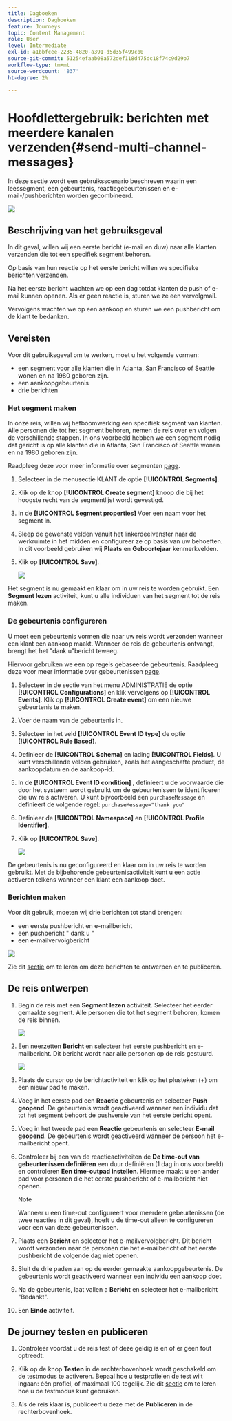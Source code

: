 ```yaml
---
title: Dagboeken
description: Dagboeken
feature: Journeys
topic: Content Management
role: User
level: Intermediate
exl-id: a1bbfcee-2235-4820-a391-d5d35f499cb0
source-git-commit: 51254efaab08a572def118d475dc18f74c9d29b7
workflow-type: tm+mt
source-wordcount: '837'
ht-degree: 2%

---
```


# Hoofdlettergebruik: berichten met meerdere kanalen verzenden{#send-multi-channel-messages}

In deze sectie wordt een gebruiksscenario beschreven waarin een leessegment, een gebeurtenis, reactiegebeurtenissen en e-mail-/pushberichten worden gecombineerd.

![](../assets/jo-uc1.png)

## Beschrijving van het gebruiksgeval

In dit geval, willen wij een eerste bericht (e-mail en duw) naar alle klanten verzenden die tot een specifiek segment behoren.

Op basis van hun reactie op het eerste bericht willen we specifieke berichten verzenden.

Na het eerste bericht wachten we op een dag totdat klanten de push of e-mail kunnen openen. Als er geen reactie is, sturen we ze een vervolgmail.

Vervolgens wachten we op een aankoop en sturen we een pushbericht om de klant te bedanken.

## Vereisten

Voor dit gebruiksgeval om te werken, moet u het volgende vormen:

* een segment voor alle klanten die in Atlanta, San Francisco of Seattle wonen en na 1980 geboren zijn.
* een aankoopgebeurtenis
* drie berichten

### Het segment maken

In onze reis, willen wij hefboomwerking een specifiek segment van klanten. Alle personen die tot het segment behoren, nemen de reis over en volgen de verschillende stappen. In ons voorbeeld hebben we een segment nodig dat gericht is op alle klanten die in Atlanta, San Francisco of Seattle wonen en na 1980 geboren zijn.

Raadpleeg deze voor meer informatie over segmenten [page](../segment/about-segments.md).

1. Selecteer in de menusectie KLANT de optie **[!UICONTROL Segments]**.

1. Klik op de knop **[!UICONTROL Create segment]** knoop die bij het hoogste recht van de segmentlijst wordt gevestigd.

1. In de **[!UICONTROL Segment properties]** Voer een naam voor het segment in.

1. Sleep de gewenste velden vanuit het linkerdeelvenster naar de werkruimte in het midden en configureer ze op basis van uw behoeften. In dit voorbeeld gebruiken wij **Plaats** en **Geboortejaar** kenmerkvelden.

1. Klik op **[!UICONTROL Save]**.

   ![](../assets/add-attributes.png)

Het segment is nu gemaakt en klaar om in uw reis te worden gebruikt. Een **Segment lezen** activiteit, kunt u alle individuen van het segment tot de reis maken.

### De gebeurtenis configureren

U moet een gebeurtenis vormen die naar uw reis wordt verzonden wanneer een klant een aankoop maakt. Wanneer de reis de gebeurtenis ontvangt, brengt het het &quot;dank u&quot;bericht teweeg.

Hiervoor gebruiken we een op regels gebaseerde gebeurtenis. Raadpleeg deze voor meer informatie over gebeurtenissen [page](../event/about-events.md).

1. Selecteer in de sectie van het menu ADMINISTRATIE de optie **[!UICONTROL Configurations]** en klik vervolgens op **[!UICONTROL Events]**. Klik op **[!UICONTROL Create event]** om een nieuwe gebeurtenis te maken.

1. Voer de naam van de gebeurtenis in.

1. Selecteer in het veld **[!UICONTROL Event ID type]** de optie **[!UICONTROL Rule Based]**.

1. Definieer de **[!UICONTROL Schema]** en lading **[!UICONTROL Fields]**. U kunt verschillende velden gebruiken, zoals het aangeschafte product, de aankoopdatum en de aankoop-id.

1. In de **[!UICONTROL Event ID condition]** , definieert u de voorwaarde die door het systeem wordt gebruikt om de gebeurtenissen te identificeren die uw reis activeren. U kunt bijvoorbeeld een `purchaseMessage` en definieert de volgende regel: `purchaseMessage="thank you"`

1. Definieer de **[!UICONTROL Namespace]** en **[!UICONTROL Profile Identifier]**.

1. Klik op **[!UICONTROL Save]**.

   ![](../assets/jo-uc2.png)

De gebeurtenis is nu geconfigureerd en klaar om in uw reis te worden gebruikt. Met de bijbehorende gebeurtenisactiviteit kunt u een actie activeren telkens wanneer een klant een aankoop doet.

### Berichten maken

Voor dit gebruik, moeten wij drie berichten tot stand brengen:

* een eerste pushbericht en e-mailbericht
* een pushbericht &quot; dank u &quot;
* een e-mailvervolgbericht

![](../assets/jo-uc3.png)

Zie dit [sectie](../segment/about-segments.md) om te leren om deze berichten te ontwerpen en te publiceren.

## De reis ontwerpen

1. Begin de reis met een **Segment lezen** activiteit. Selecteer het eerder gemaakte segment. Alle personen die tot het segment behoren, komen de reis binnen.

   ![](../assets/jo-uc4.png)

1. Een neerzetten **Bericht** en selecteer het eerste pushbericht en e-mailbericht. Dit bericht wordt naar alle personen op de reis gestuurd.

   ![](../assets/jo-uc5.png)

1. Plaats de cursor op de berichtactiviteit en klik op het plusteken (+) om een nieuw pad te maken.

1. Voeg in het eerste pad een **Reactie** gebeurtenis en selecteer **Push geopend**. De gebeurtenis wordt geactiveerd wanneer een individu dat tot het segment behoort de pushversie van het eerste bericht opent.

1. Voeg in het tweede pad een **Reactie** gebeurtenis en selecteer **E-mail geopend**. De gebeurtenis wordt geactiveerd wanneer de persoon het e-mailbericht opent.

1. Controleer bij een van de reactieactiviteiten de **De time-out van gebeurtenissen definiëren** een duur definiëren (1 dag in ons voorbeeld) en controleren **Een time-outpad instellen**. Hiermee maakt u een ander pad voor personen die het eerste pushbericht of e-mailbericht niet openen.

   >[!NOTE]
   >
   >Wanneer u een time-out configureert voor meerdere gebeurtenissen (de twee reacties in dit geval), hoeft u de time-out alleen te configureren voor een van deze gebeurtenissen.

1. Plaats een **Bericht** en selecteer het e-mailvervolgbericht. Dit bericht wordt verzonden naar de personen die het e-mailbericht of het eerste pushbericht de volgende dag niet openen.

1. Sluit de drie paden aan op de eerder gemaakte aankoopgebeurtenis. De gebeurtenis wordt geactiveerd wanneer een individu een aankoop doet.

1. Na de gebeurtenis, laat vallen a **Bericht** en selecteer het e-mailbericht &quot;Bedankt&quot;.

1. Een **Einde** activiteit.

## De journey testen en publiceren

1. Controleer voordat u de reis test of deze geldig is en of er geen fout optreedt.

1. Klik op de knop **Testen** in de rechterbovenhoek wordt geschakeld om de testmodus te activeren. Bepaal hoe u testprofielen de test wilt ingaan: één profiel, of maximaal 100 tegelijk. Zie dit [sectie](testing-the-journey.md) om te leren hoe u de testmodus kunt gebruiken.

1. Als de reis klaar is, publiceert u deze met de **Publiceren** in de rechterbovenhoek.
